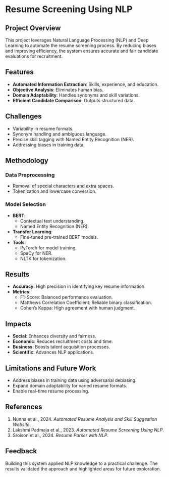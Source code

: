 # Resume Screening Using NLP

## Project Overview
This project leverages Natural Language Processing (NLP) and Deep Learning to automate the resume screening process. By reducing biases and improving efficiency, the system ensures accurate and fair candidate evaluations for recruitment.

## Features
- **Automated Information Extraction**: Skills, experience, and education.
- **Objective Analysis**: Eliminates human bias.
- **Domain Adaptability**: Handles synonyms and skill variations.
- **Efficient Candidate Comparison**: Outputs structured data.

## Challenges
- Variability in resume formats.
- Synonym handling and ambiguous language.
- Precise skill tagging with Named Entity Recognition (NER).
- Addressing biases in training data.

## Methodology
### Data Preprocessing
- Removal of special characters and extra spaces.
- Tokenization and lowercase conversion.

### Model Selection
- **BERT**:
  - Contextual text understanding.
  - Named Entity Recognition (NER).
- **Transfer Learning**:
  - Fine-tuned pre-trained BERT models.
- **Tools**:
  - PyTorch for model training.
  - SpaCy for NER.
  - NLTK for tokenization.

## Results
- **Accuracy**: High precision in identifying key resume information.
- **Metrics**:
  - F1-Score: Balanced performance evaluation.
  - Matthews Correlation Coefficient: Reliable binary classification.
  - Cohen’s Kappa: High agreement with human judgment.

## Impacts
- **Social**: Enhances diversity and fairness.
- **Economic**: Reduces recruitment costs and time.
- **Business**: Boosts talent acquisition processes.
- **Scientific**: Advances NLP applications.

## Limitations and Future Work
- Address biases in training data using adversarial debiasing.
- Expand domain adaptability for varied resume formats.
- Enable real-time resume processing.

## References
1. Nunna et al., 2024. *Automated Resume Analysis and Skill Suggestion Website*.
2. Lakshmi Padmaja et al., 2023. *Automated Resume Screening Using NLP*.
3. Sroison et al., 2024. *Resume Parser with NLP*.

## Feedback
Building this system applied NLP knowledge to a practical challenge. The results validated the approach and highlighted areas for future exploration.
